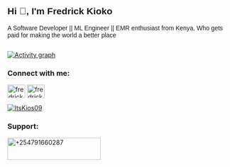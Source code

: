 <link href="https://fonts.googleapis.com/css2?family=Josefin+Sans&display=swap" rel="stylesheet">


<h2 style="font-family: 'Josefin Sans', sans-serif;">Hi 👋, I'm Fredrick Kioko</h2>
<p style="font-family: 'Josefin Sans', sans-serif;">A Software Developer || ML Engineer || EMR enthusiast from Kenya, Who gets paid for making the world a better place</p>
<p align="left"> <img src="https://komarev.com/ghpvc/?username=its-kios09&label=Profile%20views&color=0e75b6&style=flat" alt="" /> </p>
  
<a href="https://github.com/ashutosh00710/github-readme-activity-graph">
    <img src="https://github-readme-activity-graph.vercel.app/graph?username=its-kios09&theme=cotton_candy&hide_border=true" alt="Activity graph">
</a>
<h3 align="left">Connect with me:</h3>
<p align="left">
<a href="https://twitter.com/fredrickkilon18" target="blank"><img align="center" src="https://raw.githubusercontent.com/rahuldkjain/github-profile-readme-generator/master/src/images/icons/Social/twitter.svg" alt="fredrickkilon18" height="30" width="40" /></a>
<a href="https://linkedin.com/in/fredrick-kioko-506550171" target="blank"><img align="center" src="https://raw.githubusercontent.com/rahuldkjain/github-profile-readme-generator/master/src/images/icons/Social/linked-in-alt.svg" alt="fredrick-kioko-506550171" height="30" width="40" /></a>
</p>

<p align="left"> <a href="https://github.com/ryo-ma/github-profile-trophy"><img src="https://github-profile-trophy.vercel.app/?username=its-kios09" alt="ItsKios09" /></a> </p>

<h3 align="left">Support:</h3>
<p><a href="https://www.buymeacoffee.com/+254791660287"> <img align="left" src="https://cdn.buymeacoffee.com/buttons/v2/default-yellow.png" height="50" width="210" alt="+254791660287" /></a></p><br><br>
